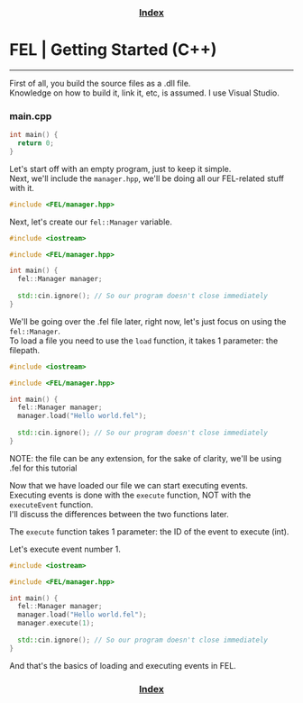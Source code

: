 <h3 align="center"><a href="index.html">Index</a></h3>

# FEL | Getting Started (C++)
-----

First of all, you build the source files as a .dll file.  
Knowledge on how to build it, link it, etc, is assumed.
I use Visual Studio.

### main.cpp
```cpp
int main() {
  return 0;
}
```
Let's start off with an empty program, just to keep it simple.  
Next, we'll include the `manager.hpp`, we'll be doing all our FEL-related stuff with it.

```cpp
#include <FEL/manager.hpp>
```

Next, let's create our `fel::Manager` variable.
```cpp
#include <iostream>

#include <FEL/manager.hpp>

int main() {
  fel::Manager manager;
  
  std::cin.ignore(); // So our program doesn't close immediately
}
```

We'll be going over the .fel file later, right now, let's just focus on using the `fel::Manager`.  
To load a file you need to use the `load` function, it takes 1 parameter: the filepath.
```cpp
#include <iostream>

#include <FEL/manager.hpp>

int main() {
  fel::Manager manager;
  manager.load("Hello world.fel");
  
  std::cin.ignore(); // So our program doesn't close immediately
}
```
  NOTE: the file can be any extension, for the sake of clarity, we'll be using .fel for this tutorial  

Now that we have loaded our file we can start executing events.  
Executing events is done with the `execute` function, NOT with the `executeEvent` function.   
I'll discuss the differences between the two functions later.  

The `execute` function takes 1 parameter: the ID of the event to execute (int).

Let's execute event number 1.
```cpp
#include <iostream>

#include <FEL/manager.hpp>

int main() {
  fel::Manager manager;
  manager.load("Hello world.fel");
  manager.execute(1);
  
  std::cin.ignore(); // So our program doesn't close immediately
}
```
And that's the basics of loading and executing events in FEL.

<h3 align="center"><a href="index.html">Index</a></h3>
